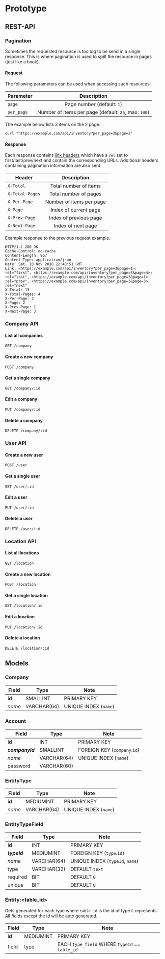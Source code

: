 # Prototype

## REST-API

### Pagination

Sometimes the requested resource is too big to be send in a single response. This is where pagination is used to spilt the resource in pages (just like a book).

#### Request

The following parameters can be used when accessing such resources:

| Parameter  | Description                                          |
| ---------- | :--------------------------------------------------: |
| `page`     | Page number (default: `1`)                           |
| `per_page` | Number of items per page (default: `25`, max: `100`) |

The example below lists 3 items on the 2 page.

```
curl "https://example.com/api/inventory?per_page=3&page=2"
```

#### Response

Each response contains [link headers](https://www.w3.org/wiki/LinkHeader) which have a `rel` set to first/last/prev/next and contain the corresponding URLs. Additional headers containing pagination information are also sent.

| Header          | Description              |
| --------------- | :----------------------: |
| `X-Total`       | Total number of items    |
| `X-Total-Pages` | Total number of pages    |
| `X-Per-Page`    | Number of items per page |
| `X-Page`        | Index of current page    |
| `X-Prev-Page`   | Index of previous page   |
| `X-Next-Page`   | Index of next page       |

Example response to the previous request example.

```
HTTP/1.1 200 OK
Cache-Control: no-cache
Content-Length: 967
Content-Type: application/json
Date: Sat, 10 Nov 2018 22:48:51 GMT
Link: <https://example.com/api/inventory?per_page=3&page=1>; rel="first", <https://example.com/api/inventory?per_page=3&page=4>; rel="last", <https://example.com/api/inventory?per_page=3&page=1>; rel="prev", <https://example.com/api/inventory?per_page=3&page=3>; rel="next"
X-Total: 13
X-Total-Pages: 4
X-Per-Page: 3
X-Page: 2
X-Prev-Page: 1
X-Next-Page: 3
```

### Company API

#### List all companies

```
GET /company
```

#### Create a new company

```
POST /company
```

#### Get a single company

```
GET /company/:id
```

#### Edit a company

```
PUT /company/:id
```

#### Delete a company

```
DELETE /company/:id
```

### User API

#### Create a new user

```
POST /user
```

#### Get a single user

```
GET /user/:id
```

#### Edit a user

```
PUT /user/:id
```

#### Delete a user

```
DELETE /user/:id
```

### Location API

#### List all locations

```
GET /location
```

#### Create a new location

```
POST /location
```

#### Get a single location

```
GET /location/:id
```

#### Edit a location

```
PUT /location/:id
```

#### Delete a location

```
DELETE /location/:id
```



## Models

### Company

| Field  | Type        | Note                  |
|--------|-------------|-----------------------|
| **id** | SMALLINT    | PRIMARY KEY           |
| *name* | VARCHAR(64) | UNIQUE INDEX (`name`) |

### Account

| Field           | Type        | Note                         |
|-----------------|-------------|------------------------------|
| **id**          | INT         | PRIMARY KEY                  |
| ***companyId*** | SMALLINT    | FOREIGN KEY (`company`.`id`) |
| *name*          | VARCHAR(64) | UNIQUE INDEX (`name`)        |
| password        | VARCHAR(60) |                              |

### EntityType

| Field  | Type        | Note                  |
|--------|-------------|-----------------------|
| **id** | MEDIUMINT   | PRIMARY KEY           |
| *name* | VARCHAR(64) | UNIQUE INDEX (`name`) |

### EntityTypeField

| Field           | Type        | Note                            |
|-----------------|-------------|---------------------------------|
| **id**          | INT         | PRIMARY KEY                     |
| ***typeId***    | MEDIUMINT   | FOREIGN KEY (`type`.`id`)       |
| *name*          | VARCHAR(64) | UNIQUE INDEX (`typeId`, `name`) |
| type            | VARCHAR(32) | DEFAULT `text`                  |
| required        | BIT         | DEFAULT `0`                     |
| unique          | BIT         | DEFAULT `0`                     |

### Entity:&lt;table_id&gt;

Gets generated for each type where `table_id` is the id of type it represents.
All fields except the id will be auto generated.

| Field  | Type        | Note                  |
|--------|-------------|-----------------------|
| **id** | MEDIUMINT   | PRIMARY KEY           |
| field  | type        | EACH `type_field` WHERE `typeId` == `table_id` |
